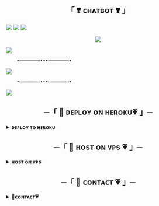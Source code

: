 <h2 align="center">
    「 ❣️ ᴄʜᴀᴛʙᴏᴛ ❣️ 」
</h2>

</h2>
<img src="https://user-images.githubusercontent.com/73097560/115834477-dbab4500-a447-11eb-908a-139a6edaec5c.gif">

<img src="https://readme-typing-svg.herokuapp.com?color=FF0000&width=420&lines=❤️+sʜɪᴢᴜ😍+ᴄʜᴀᴛ+🌸+ʙᴏᴛ👻">

</h2>
<img src="https://user-images.githubusercontent.com/73097560/115834477-dbab4500-a447-11eb-908a-139a6edaec5c.gif">



<p align="center"><a href="https://envs.sh/BAC.mp4"><img src="https://files.catbox.moe/02sn7n.jpg"></a></p>

<a href="https://envs.sh/BAU.mp4"><img src="https://user-images.githubusercontent.com/73097560/115834477-dbab4500-a447-11eb-908a-139a6edaec5c.gif"></a>


        •━━━━━━━━•••━━━━━━━━•

<img src="https://readme-typing-svg.herokuapp.com?color=FF0000&width=420&lines=MADE+BYE+BADMUNDA%E2%9D%A4%EF%B8%8F"> 

        •━━━━━━━━•••━━━━━━━━•

</h2>
<img src="https://user-images.githubusercontent.com/73097560/115834477-dbab4500-a447-11eb-908a-139a6edaec5c.gif">

<h2 align="center">
    ─「 🦋 ᴅᴇᴩʟᴏʏ ᴏɴ ʜᴇʀᴏᴋᴜ💗 」─
</h2>
<details>
<summary><b>ᴅᴇᴘʟᴏʏ ᴛᴏ ʜᴇʀᴏᴋᴜ</b></summary>
<br>
<p align="center"><a href="http://dashboard.heroku.com/new?template=https://github.com/Silenthrax/AI2"> <img src="https://img.shields.io/badge/Deploy%20On%20Heroku-blue?style=for-the-badge&logo=heroku" width="220" height="38.45"/></a></p>
</details>

<h2 align="center">
    ─「 🦋 ʜᴏsᴛ ᴏɴ ᴠᴘs 💗 」─
</h2>
<details>
<summary><b>ʜᴏsᴛ ᴏɴ ᴠᴘs </b></summary>

`sudo apt-get update && sudo apt-get upgrade -y`

`git clone https://github.com/Badhacker98/Chat_Bot && cd Chat_Bot`

`pip3 install -U -r requirements.txt`

`bash setup`

`screen -R Chat_Bot`

`bash start`

`ᴄᴛʀʟ ᴀ+ᴅ`

</details>



<h2 align="center">
    ─「 🦋 ᴄᴏɴᴛᴀᴄᴛ 💗 」─
</h2>
<details>
<summary><b>🦋ᴄᴏɴᴛᴀᴄᴛ💗</b></summary>
<br>
    
### Contact :
<a href="https://t.me/II_BAD_MUNDA_II"><img title="Telegram" src="https://img.shields.io/badge/Telegram-%23000000.svg?&style=for-the-badge&logo=telegram&logoColor=61DAFB"></a>
<a href="https://mail.google.com/mail/?view=cm&fs=1&to=sukhwinderwarval50@gmail.com"><img title="GMAIL" src="https://img.shields.io/badge/Gmail-D14836?style=for-the-badge&logo=gmail&logoColor=white"></a>
<a href="https://instagram.com/lll_bad_munda_lll"><img title="Instagram" src="https://img.shields.io/badge/instagram-%23E4405F.svg?&style=for-the-badge&logo=instagram&logoColor=white"></a>
